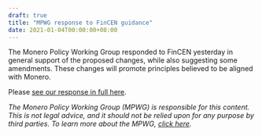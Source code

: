 ```yaml
---
draft: true
title: "MPWG response to FinCEN guidance"
date: 2021-01-04T00:00:00+08:00
---
```


The Monero Policy Working Group responded to FinCEN yesterday in general support of the proposed changes, while also suggesting some amendments. These changes will promote principles believed to be aligned with Monero.

Please [see our response in full here](https://github.com/monero-policy/docs/blob/main/MPWG%20on%20FinCEN_01-04-2021.pdf).


*The Monero Policy Working Group (MPWG) is responsible for this content. This is not legal advice, and it should not be relied upon for any purpose by third parties. To learn more about the MPWG, [click here](../2019-01-01-about/).*
